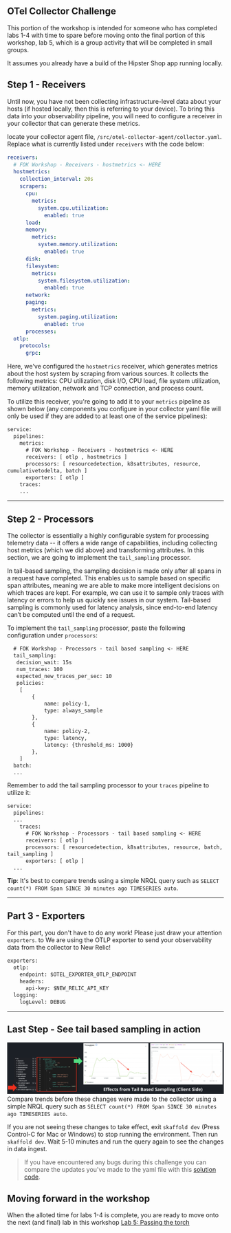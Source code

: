 ## OTel Collector Challenge
This portion of the workshop is intended for someone who has completed labs 1-4 with time to spare before moving onto the final portion of this workshop, lab 5, which is a group activity that will be completed in small groups.

It assumes you already have a build of the Hipster Shop app running locally.

## Step 1 - Receivers

Until now, you have not been collecting infrastructure-level data about your hosts (if hosted locally, then this is referring to your device). To bring this data into your observability pipeline, you will need to configure a receiver in your collector that can generate these metrics.

locate your collector agent file, `/src/otel-collector-agent/collector.yaml`. Replace what is currently listed under `receivers` with the code below:

```YAML
receivers:
  # FOK Workshop - Receivers - hostmetrics <- HERE
  hostmetrics:
    collection_interval: 20s
    scrapers:
      cpu:
        metrics:
          system.cpu.utilization:
            enabled: true
      load:
      memory:
        metrics:
          system.memory.utilization:
            enabled: true
      disk:
      filesystem:
        metrics:
          system.filesystem.utilization:
            enabled: true
      network:
      paging:
        metrics:
          system.paging.utilization:
            enabled: true
      processes:
  otlp:
    protocols:
      grpc:
```

Here, we've configured the `hostmetrics` receiver, which generates metrics about the host system by scraping from various sources. It collects the following metrics: CPU utilization, disk I/O, CPU load, file system utilization, memory utilization, network and TCP connection, and process count.

To utilize this receiver, you're going to add it to your `metrics` pipeline as shown below (any components you configure in your collector yaml file will only be used if they are added to at least one of the service pipelines):

```
service:
  pipelines:
    metrics:
      # FOK Workshop - Receivers - hostmetrics <- HERE
      receivers: [ otlp , hostmetrics ]
      processors: [ resourcedetection, k8sattributes, resource, cumulativetodelta, batch ]
      exporters: [ otlp ]
    traces:
    ...
```
***

## Step 2 - Processors

The collector is essentially a highly configurable system for processing telemetry data -- it offers a wide range of capabilities, including collecting host metrics (which we did above) and transforming attributes. In this section, we are going to implement the `tail_sampling` processor.

In tail-based sampling, the sampling decision is made only after all spans in a request have completed. This enables us to sample based on specific span attributes, meaning we are able to make more intelligent decisions on which traces are kept. For example, we can use it to sample only traces with latency or errors to help us quickly see issues in our system. Tail-based sampling is commonly used for latency analysis, since end-to-end latency can’t be computed until the end of a request.

To implement the `tail_sampling` processor, paste the following configuration under `processors`:

```
  # FOK Workshop - Processors - tail based sampling <- HERE
  tail_sampling:
   decision_wait: 15s
   num_traces: 100
   expected_new_traces_per_sec: 10
   policies:
    [
        {
            name: policy-1,
            type: always_sample
        },
        {
            name: policy-2,
            type: latency,
            latency: {threshold_ms: 1000}
        },
    ]
  batch:
  ...
```

Remember to add the tail sampling processor to your `traces` pipeline to utilize it:

```
service:
  pipelines:
  ...
    traces:
      # FOK Workshop - Processors - tail based sampling <- HERE
      receivers: [ otlp ]
      processors: [ resourcedetection, k8sattributes, resource, batch, tail_sampling ]
      exporters: [ otlp ]
  ...
```

**Tip**: It's best to compare trends using a simple NRQL query such as ``SELECT count(*) FROM Span SINCE 30 minutes ago TIMESERIES auto``.

***

## Part 3 - Exporters

For this part, you don't have to do any work! Please just draw your attention `exporters`. to We are using the OTLP exporter to send your observability data from the collector to New Relic!

```
exporters:
  otlp:
    endpoint: $OTEL_EXPORTER_OTLP_ENDPOINT
    headers:
      api-key: $NEW_RELIC_API_KEY
  logging:
    logLevel: DEBUG
```

***

## Last Step - See tail based sampling in action
![tail based sampling](images/tail-based-effects.png)
Compare trends before these changes were made to the collector using a simple NRQL query such as ``SELECT count(*) FROM Span SINCE 30 minutes ago TIMESERIES auto``.

If you are not seeing these changes to take effect, exit ``skaffold dev`` (Press Control-C for Mac or Windows) to stop running the environment. Then run ``skaffold dev``. Wait 5-10 minutes and run the query again to see the changes in data ingest.  

> If you have encountered any bugs during this challenge you can compare the updates you've made to the yaml file with this [solution code](reference/otel-collector-agent_collector-AFTER.yaml).

## Moving forward in the workshop
When the alloted time for labs 1-4 is complete, you are ready to move onto the next (and final) lab in this workshop [Lab 5: Passing the torch](lab_5-passing-the-torch.md)
